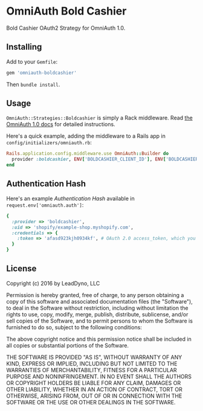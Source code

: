 
# OmniAuth Bold Cashier

Bold Cashier OAuth2 Strategy for OmniAuth 1.0.

## Installing

Add to your `Gemfile`:

```ruby
gem 'omniauth-boldcashier'
```

Then `bundle install`.

## Usage

`OmniAuth::Strategies::Boldcashier` is simply a Rack middleware. Read [the OmniAuth 1.0 docs](https://github.com/intridea/omniauth) for detailed instructions.

Here's a quick example, adding the middleware to a Rails app in `config/initializers/omniauth.rb`:

```ruby
Rails.application.config.middleware.use OmniAuth::Builder do
  provider :boldcashier, ENV['BOLDCASHIER_CLIENT_ID'], ENV['BOLDCASHIER_CLIENT_SECRET']
end
```

## Authentication Hash

Here's an example *Authentication Hash* available in `request.env['omniauth.auth']`:

```ruby
{
  :provider => 'boldcashier',
  :uid => 'shopify/example-shop.myshopify.com',
  :credentials => {
    :token => 'afasd923kjh0934kf', # OAuth 2.0 access_token, which you store and use to authenticate API requests
  }
}
```

## License

Copyright (c) 2016 by LeadDyno, LLC

Permission is hereby granted, free of charge, to any person obtaining a copy of this software and associated documentation files (the "Software"), to deal in the Software without restriction, including without limitation the rights to use, copy, modify, merge, publish, distribute, sublicense, and/or sell copies of the Software, and to permit persons to whom the Software is furnished to do so, subject to the following conditions:

The above copyright notice and this permission notice shall be included in all copies or substantial portions of the Software.

THE SOFTWARE IS PROVIDED "AS IS", WITHOUT WARRANTY OF ANY KIND, EXPRESS OR IMPLIED, INCLUDING BUT NOT LIMITED TO THE WARRANTIES OF MERCHANTABILITY, FITNESS FOR A PARTICULAR PURPOSE AND NONINFRINGEMENT. IN NO EVENT SHALL THE AUTHORS OR COPYRIGHT HOLDERS BE LIABLE FOR ANY CLAIM, DAMAGES OR OTHER LIABILITY, WHETHER IN AN ACTION OF CONTRACT, TORT OR OTHERWISE, ARISING FROM, OUT OF OR IN CONNECTION WITH THE SOFTWARE OR THE USE OR OTHER DEALINGS IN THE SOFTWARE.
